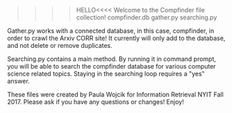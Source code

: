 >>>>HELLO<<<<
Welcome to the Compfinder file collection!
>compfinder.db
>gather.py
>searching.py

Gather.py works with a connected database, in this case, compfinder, in order to crawl the 
Arxiv CORR site! It currently will only add to the database, and not delete or remove duplicates.

Searching.py contains a main method. By running it in command prompt, you will be able
to search the compfinder database for various computer science related topics. Staying in the 
searching loop requires a "yes" answer.

These files were created by Paula Wojcik for Information Retrieval NYIT Fall 2017.
Please ask if you have any questions or changes!
Enjoy!
